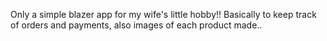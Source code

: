 Only a simple blazer app for my wife's little hobby!!
Basically to keep track of orders and payments, also images of each product made..
